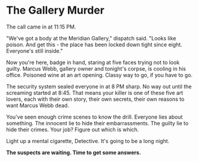 # The Gallery Murder

The call came in at 11:15 PM. 

"We've got a body at the Meridian Gallery," dispatch said. "Looks like poison. And get this - the place has been locked down tight since eight. Everyone's still inside."

Now you're here, badge in hand, staring at five faces trying not to look guilty. Marcus Webb, gallery owner and tonight's corpse, is cooling in his office. Poisoned wine at an art opening. Classy way to go, if you have to go.

The security system sealed everyone in at 8 PM sharp. No way out until the screaming started at 8:45. That means your killer is one of these five art lovers, each with their own story, their own secrets, their own reasons to want Marcus Webb dead.

You've seen enough crime scenes to know the drill. Everyone lies about something. The innocent lie to hide their embarrassments. The guilty lie to hide their crimes. Your job? Figure out which is which.

Light up a mental cigarette, Detective. It's going to be a long night.

**The suspects are waiting. Time to get some answers.**